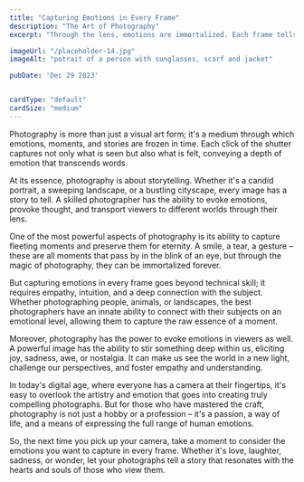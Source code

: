 ```yaml
---
title: "Capturing Emotions in Every Frame"
description: "The Art of Photography"
excerpt: "Through the lens, emotions are immortalized. Each frame tells a story, conveying joy, sorrow, and everything in between. Photography speaks the language of the heart, capturing moments that resonate eternally."

imageUrl: "/placeholder-14.jpg"
imageAlt: "potrait of a person with sunglasses, scarf and jacket"

pubDate: 'Dec 29 2023'


cardType: "default"
cardSize: "medium"
---
```



Photography is more than just a visual art form; it's a medium through
which emotions, moments, and stories are frozen in time. Each click of
the shutter captures not only what is seen but also what is felt,
conveying a depth of emotion that transcends words.

At its essence, photography is about storytelling. Whether it's a
candid portrait, a sweeping landscape, or a bustling cityscape, every
image has a story to tell. A skilled photographer has the ability to
evoke emotions, provoke thought, and transport viewers to different
worlds through their lens.

One of the most powerful aspects of photography is its ability to
capture fleeting moments and preserve them for eternity. A smile, a
tear, a gesture – these are all moments that pass by in the blink of
an eye, but through the magic of photography, they can be immortalized
forever.

But capturing emotions in every frame goes beyond technical skill; it
requires empathy, intuition, and a deep connection with the
subject. Whether photographing people, animals, or landscapes, the
best photographers have an innate ability to connect with their
subjects on an emotional level, allowing them to capture the raw
essence of a moment.

Moreover, photography has the power to evoke emotions in viewers as
well. A powerful image has the ability to stir something deep within
us, eliciting joy, sadness, awe, or nostalgia. It can make us see the
world in a new light, challenge our perspectives, and foster empathy
and understanding.

In today's digital age, where everyone has a camera at their
fingertips, it's easy to overlook the artistry and emotion that goes
into creating truly compelling photographs. But for those who have
mastered the craft, photography is not just a hobby or a profession –
it's a passion, a way of life, and a means of expressing the full
range of human emotions.

So, the next time you pick up your camera, take a moment to consider
the emotions you want to capture in every frame. Whether it's love,
laughter, sadness, or wonder, let your photographs tell a story that
resonates with the hearts and souls of those who view them.
